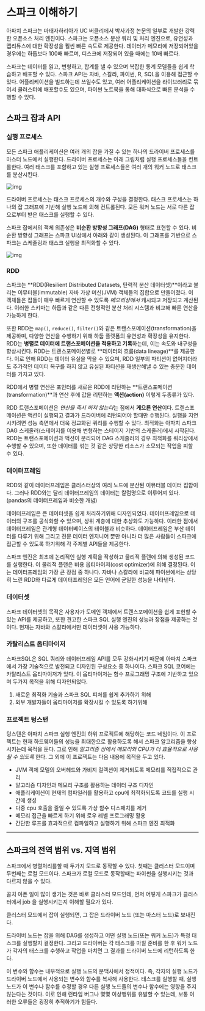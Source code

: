 # 스파크 이해하기

아파치 스파크는 마태자하리아가 UC 버클리에서 박사과정 논문의 일부로 개발한 강력한 오픈소스 처리 엔진이다. 스파크는 오픈소스 분산 쿼리 및 처리 엔진으로, 유연성과 맵리듀스에 대한 확장성을 훨씬 빠른 속도로 제공한다. 데이터가 메모리에 저장되어있을 경우에는 하둡보다 100배 빠르며, 디스크에 저장되어 있을 때에는 10배 빠르다.

스파크는 데이터를 읽고, 변형하고, 합계를 낼 수 있으며 복잡한 통계 모델들을 쉽게 학습하고 배포할 수 있다. 스파크 API는 자바, 스칼라, 파이썬, R, SQL을 이용해 접근할 수 있다. 어플리케이션을 빌드하는데 쓰일수도 있고, 여러 어플리케이션을 라이브러리로 묶어서 클러스터에 배포할수도 있으며, 파이썬 노트북을 통해 대화식으로 빠른 분석을 수행할 수 있다.

## 스파크 잡과 API

### 실행 프로세스

모든 스파크 애플리케이션은 여러 개의 잡을 가질 수 있는 하나의 드라이버 프로세스를 마스터 노드에서 실행한다. 드라이버 프로세스는 아래 그림처럼 실행 프로세스들을 컨트롤한다. 여러 태스크를 포함하고 있는 실행 프로세스들은 여러 개의 워커 노드로 태스크를 분산시킨다.

![img](https://dthumb-phinf.pstatic.net/?src=%22https%3A%2F%2Ft1.daumcdn.net%2Fcfile%2Ftistory%2F990DA73B5AA356CE0B%22&type=w2)

드라이버 프로세스는 태스크 프로세스의 개수와 구성을 결정한다. 태스크 프로세스는 하나의 잡 그래프에 기반해 실행 노드에 의해 컨트롤된다. 모든 워커 노드는 서로 다른 잡으로부터 받은 태스크를 실행할 수 있다. 

스파크 잡에서의 객체 의존성은 **비순환 방향성 그래프(DAG)** 형태로 표현할 수 있다. 비순환 방향성 그래프는 스파크 UI상에서 아래와 같이 생성된다. 이 그래프를 기반으로 스파크는 스케줄링과 태스크 실행을 최적화할 수 있다. 

![img](https://dthumb-phinf.pstatic.net/?src=%22https%3A%2F%2Ft1.daumcdn.net%2Fcfile%2Ftistory%2F990C0D435AA354E40C%22&type=w2)

### RDD

스파크는 **RDD(Resilient Distributed Datasets, 탄력적 분산 데이터셋)**이라고 불리는 이뮤터블(immutable) 자바 가상 머신(JVM) 객체들의 집합으로 만들어졌다. 이 객체들은 잡들이 매우 빠르게 연산할 수 있도록 *메모리상에서* 캐시되고 저장되고 계산된다. 이러한 스키마는 하둡과 같은 다른 전형적인 분산 처리 시스템과 비교해 빠른 연산을 가능하게 한다.

또한 RDD는 `map()`, `reduce()`, `filter()`와 같은 트랜스포메이션(transformation)을 제공하며, 다양한 연산을 수행하기 위해 하둡 플랫폼의 유연성과 확장성을 유지한다. RDD는 **병렬로 데이터에 트랜스포메이션을 적용하고 기록**하는데, 이는 속도와 내구성을 향상시킨다. RDD는 트랜스포메이션별로 **데이터의 흐름(data lineage)**를 제공한다. 이로 인해 RDD는 데이터 유실을 막을 수 있으며, RDD 일부의 파티션이 없어지더라도 추가적인 데이터 복구를 하지 않고 유실된 파티션을 재생산해낼 수 있는 충분한 데이터를 가지고 있다.

RDD에서 병렬 연산은 포인터를 새로운 RDD에 리턴하는 **트랜스포메이션(transformation)**과 연산 후에 값을 리턴하는 **액션(action)** 이렇게 두종류가 있다. 

RDD 트랜스포메이션은 *연산을 즉시 하지 않는다*는 점에서 **게으른 연산**이다. 트렌스포메이션은 액션이 실행되고 결과가 드라이버에 리턴되어야 할때만 수행된다. 실행을 지연시키려면 성능 측면에서 더욱 정교화된 쿼리를 수행할 수 있다. 최적화는 아파치 스파크 DAG 스케줄러(스테이지를 이용해 변형하는 스테이지 기반의 스케줄러)에서 시작된다. RDD는 트랜스포메이션과 액션이 분리되어 DAG 스케줄러의 경우 최적화를 쿼리상에서 수행할 수 있으며, 또한 데이터를 섞는 것 같은 상당한 리소스가 소모되는 작업을 피할 수 있다. 

### 데이터프레임

RDD와 같이 데이터프레임은 클러스터상의 여러 노드에 분산된 이뮤터블 데이터 집합이다. 그러나 RDD와는 달리 데이터프레임의 데이터는 칼럼명으로 이루어져 있다. (pandas의 데이터프레임과 비슷한 개념)

데이터프레임은 큰 데이터셋을 쉽게 처리하기위해 디자인되었다. 데이터프레임으로 데이터의 구조를 공식화할 수 있으며, 상위 계층에 대한 추상화도 가능하다. 이러한 점에서 데이터프레임은 관계형 데이터베이스의 테이블과 비슷하다. 데이터프레임은 부산 데이터를 다루기 위해 그리고 전문 데이터 엔지니어 뿐만 아니라 더 많은 사람들이 스파크에 접근할 수 있도록 하기위해 각 주제별 API들을 제공한다.

스파크 엔진은 최초에 논리적인 실행 계획을 작성하고 물리적 플랜에 의해 생성된 코드를 실행한다. 이 물리적 플랜은 비용 옵티마이저(cost optimizer)에 의해 결정된다. 이는 데이터프레임의 가장 큰 장점 중 하나다. 자바나 스칼라에 비교해 파이썬에서는 상당히 느린 RDD와 다르게 데이터프레임은 모든 언어에 균일한 성능을 나타낸다.

### 데이터셋

스파크 데이터셋의 목적은 사용자가 도메인 객체에서 트랜스포메이션을 쉽게 표현할 수 있는 API를 제공하고, 또한 견고한 스파크 SQL 실행 엔진의 성능과 장점을 제공하는 것이다. 현재는 자바와 스칼라에서만 데이터셋이 사용 가능하다.

### 카탈리스트 옵티마이저

스파크SQL은 SQL 쿼리와 데이터프레임 API를 모두 강화시키기 때문에 아파치 스파크에서 가장 기술적으로 발전되고 디자인된 구성요소 중 하나이다. 스파크 SQL 코어에는 카탈리스트 옵티마이저가 있다. 이 옵티마이저는 함수 프로그래밍 구조에 기반하고 있으며 두가지 목적을 위해 디자인되었다. 

1. 새로운 최적화 기술과 스파크 SQL 피처를 쉽게 추가하기 위해
2. 외부 개발자들이 옵티마이저를 확장시킬 수 있도록 하기위해

### 프로젝트 텅스탠

텅스텐은 아파치 스파크 실행 엔진의 하위 프로젝트에 해당하는 코드 네임이다. 이 프로젝트는 현재 하드웨어들의 성능을 최대한으로 활용하도록 해서 스파크 알고리즘을 향상시키는데 목적을 둔다. 그로 인해 *알고리즘 상에서 메모리와 CPU가 더 효율적으로 사용될 수 있도록* 한다. 그 외에 이 프로젝트는 다음 내용에 목적을 두고 있다.

- JVM 객체 모델의 오버헤드와 가비지 컬렉션이 제거되도록 메모리를 직접적으로 관리
- 알고리즘 디자인과 메모리 구조를 활용하는 데이터 구조 디자인
- 애플리케이션이 현재의 컴파일러를 활용하고 cpu에 최적화되도록 코드를 실행 시간에 생성
- 다중 cpu 호출을 줄일 수 있도록 가상 함수 디스패치를 제거
- 메모리 접근을 빠르게 하기 위해 로우 레벨 프로그래밍 활용
- 간단한 루프를 효과적으로 컴파일하고 실행하기 위해 스파크 엔진 최적화



--- 



## 스파크의 전역 범위 vs. 지역 범위

스파크에서 병렬처리를할 때 두가지 모드로 동작할 수 있다. 첫째는 클러스터 모드이며 두번째는 로컬 모드이다. 스파크가 로컬 모드로 동작할때는 파이썬을 실행시키는 것과 다르지 않을 수 있다.

골치 아픈 일이 많이 생기는 것은 바로 클러스터 모드인데, 먼저 어떻게 스파크가 클러스터에서 job 을 실행시키는지 이해할 필요가 있다.

클러스터 모드에서 잡이 실행되면, 그 잡은 드라이버 노드 (또는 마스터 노드)로 보내진다.

드라이버 노드는 잡을 위해 DAG를 생성하고 어떤 실행 노드(또는 워커 노드)가 특정 태스크를 실행할지 결정한다. 그리고 드라이버는 각 태스크를 마칠 준비를 한 후 워커 노드가 각자의 태스크를 수행하고 작업을 마치면 그 결과를 드라이버 노드에 리턴하도록 한다. 

이 변수와 함수는 내부적으로 실행 노드의 문맥사에서 정적이다. 즉, 각자의 실행 노드가 드라이버 노드에서 사용되는 변수와 함수를 복사해 사용한다. 태스크를 실행할 때, 실행노드가 이 변수나 함수를 수정할 경우 다른 실행 노드들의 변수나 함수에는 영향을 주지 않는다는 것이다. 이로 인해 런타임 버그나 몇몇 이상행위를 유발할 수 있는데, 보통 이러한 오류들은 굉장히 추적하기가 힘들다.
